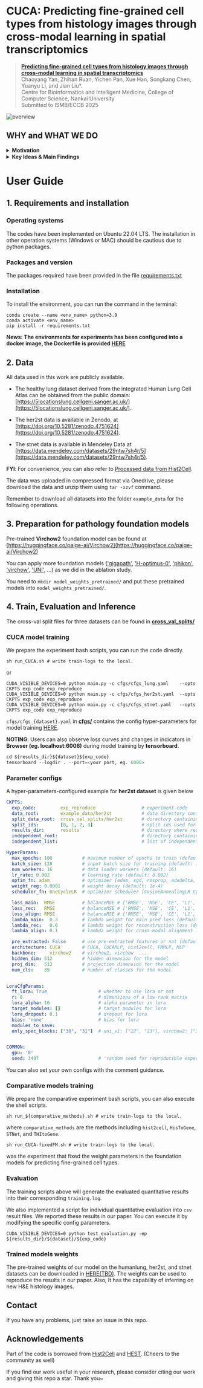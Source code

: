 # CUCA: Predicting fine-grained cell types from histology images through cross-modal learning in spatial transcriptomics

> [**Predicting fine-grained cell types from histology images through cross-modal learning in spatial transcriptomics**]() <br>
> Chaoyang Yan, Zhihan Ruan, Yichen Pan, Xue Han, Songkang Chen, Yuanyu Li, and Jian Liu*. <br>
> Centre for Bioinformatics and Intelligent Medicine, College of Computer Science, Nankai University <br>
> Submitted to ISMB/ECCB 2025 <br>


![overview](docs/fig1_framework.png)



## WHY and WHAT WE DO   
<details>
  <summary>
	  <b>Motivation</b>
  </summary>

Fine-grained cellular characterization provides critical insights into biological processes, including tissue development, disease progression, and treatment responses. 
The spatial organization of cells and the interactions among distinct cell types play a pivotal role in shaping the tumor micro-environment, driving heterogeneity, and significantly influencing patient prognosis.

While computational pathology can uncover morphological structures from tissue images, conventional methods ([hover_net](https://github.com/vqdang/hover_net), [CellViT](https://github.com/TIO-IKIM/CellViT), ..) are often restricted to identifying coarse-grained and limited cell types. 

In contrast, spatial transcriptomics-based approaches hold promise for pinpointing fine-grained transcriptional cell types using histology data. However, these methods ([Hist2Cell](https://github.com/Weiqin-Zhao/Hist2Cell), [STASCAN](https://github.com/AbbyWY/STASCAN), ..) tend to overlook key molecular signatures inherent in gene expression data.
</details>


<details>
  <summary>
	  <b>Key Ideas & Main Findings</b>
  </summary>

1. A cross-modal unified representation learning framework (CUCA) is proposed for identifying fine-grained cell types from histology images. 
CUCA is trained on paired morphology-molecule spatial transcriptomics data, enabling it to infer fine-grained cell abundances solely from pathology images.

2. The cross-modal embedding alignment paradigm is designed to harmonize the embedding spaces of morphological and molecular modalities, bridging the gap between image patterns and molecular expression signatures.

3. Extensive results across three datasets show that CUCA captures molecule-enhanced cross-modal representations and improves the prediction of fine-grained transcriptional cell abundances.

4. Downstream analyses of cellular spatial architectures and intercellular co-localization reveal that CUCA provides insights into tumor biology, offering potential advancements in cancer research.

</details>


<!-- ## 1. Capability of CUCA in predicting fine-grained cell abundances
CUCA shows the highest correlation with ground truth labels, achieving average Pearson correlation coefficient of 0.375 across all 80 fine-grained cell types for the humanlung dataset, and PCC values of 0.353 and 0.273 among 39 cell types for the her2st and stnet datasets, respectively.

![sota](docs/fig2_sota.png)


## 2. Capability of CUCA in resolving cellular spatial architectures
CUCA is capable of resolving fine-grained cellular spatial architectures from histology images, and it effectively showcases local patterns, such as cell density, and global characteristics (cell localization trends) of cellular spatial distribution.

![spatial](docs/sup_fig7_her2st.png)


## 3. Capability of CUCA in elucidating cell-type co-localization patterns
intercellular co-localization pattern analysis reveals that CUCA provides valuable insights into investigating the key interactions and the global co-localization patterns among fine-grained cell type pairs.

![colocalization](docs/fig4_colocalization.png) -->


# User Guide

## 1. Requirements and installation

### Operating systems

The codes have been implemented on Ubuntu 22.04 LTS. The installation in other operation systems (Windows or MAC) should be cautious due to python packages.

### Packages and version

The packages required have been provided in the file [requirements.txt](requirements.txt)

### Installation

<!-- PhiHER2 is implemented by Python 3.8 and PyTorch 2.0.  -->
To install the environment, you can run the command in the terminal:

```shell
conda create --name <env_name> python=3.9
conda activate <env_name>
pip install -r requirements.txt
```

**News: The environments for experiments has been configured into a docker image, the Dockerfile is provided [HERE](Dockerfile)**


## 2. Data 

All data used in this work are publicly available. 

- The healthy lung dataset derived from the integrated Human Lung Cell Atlas can be obtained from the public domain: [https://5locationslung.cellgeni.sanger.ac.uk/](https://5locationslung.cellgeni.sanger.ac.uk/).

- The her2st data is available in Zenodo, at [https://doi.org/10.5281/zenodo.4751624](https://doi.org/10.5281/zenodo.4751624). 

- The stnet data is available in Mendeley Data at [https://data.mendeley.com/datasets/29ntw7sh4r/5](https://data.mendeley.com/datasets/29ntw7sh4r/5).

**FYI**: For convenience, you can also refer to [Processed data from Hist2Cell](https://connecthkuhk-my.sharepoint.com/:f:/g/personal/wqzhao98_connect_hku_hk/Eiq-wLB0Pt5FjF9evrr2HEIBpZQYxoQXgytf0bjNsZN2LQ?e=v89Ulr).


The data was uploaded in compressed format via Onedrive, please download the data and unzip them using `tar -xzvf` command.

Remember to download all datasets into the folder `example_data` for the following operations.

## 3. Preparation for pathology foundation models 

Pre-trained **Virchow2** foundation model can be found at [https://huggingface.co/paige-ai/Virchow2](https://huggingface.co/paige-ai/Virchow2)

You can apply more foundation models (['gigapath'](https://github.com/prov-gigapath/prov-gigapath), ['H-optimus-0'](https://github.com/bioptimus/releases/tree/main/models/h-optimus/v0), ['phikon'](https://github.com/owkin/HistoSSLscaling), ['virchow'](https://huggingface.co/paige-ai/Virchow), ['UNI'](https://github.com/mahmoodlab/UNI), ...) as we did in the ablation study. 

You need to `mkdir model_weights_pretrained/` and put these pretrained models into `model_weights_pretrained/`.

## 4. Train, Evaluation and Inference

The cross-val split files for three datasets can be found in [**cross_val_splits/**](cross_val_splits/) 

### CUCA model training

We prepare the experiment bash scripts, you can run the code directly. 

```shell
sh run_CUCA.sh # write train-logs to the local.
```

or

```shell
CUDA_VISIBLE_DEVICES=0 python main.py -c cfgs/cfgs_lung.yaml    --opts CKPTS exp_code exp_reproduce
CUDA_VISIBLE_DEVICES=0 python main.py -c cfgs/cfgs_her2st.yaml  --opts CKPTS exp_code exp_reproduce
CUDA_VISIBLE_DEVICES=0 python main.py -c cfgs/cfgs_stnet.yaml   --opts CKPTS exp_code exp_reproduce
```


`cfgs/cfgs_{dataset}.yaml` in [**cfgs/**](cfgs/) contains the config hyper-parameters for model training [HERE](#parameter-configs). 

**NOTING**: Users can also observe loss curves and changes in indicators in **Browser (eg. localhost:6006)** during model training by **tensorboard**.

```python
cd ${results_dir}${dataset}${exp_code}
tensorboard --logdir . --port=<your port, eg. 6006>
```


### Parameter configs

A hyper-parameters-configured example for **her2st dataset** is given below

```YAML
CKPTS:
  exp_code:         exp_reproduce                 # experiment code
  data_root:        example_data/her2st           # data directory containing the raw data for each task
  split_data_root:  cross_val_splits/her2st       # directory containing the split files for each dataset
  split_ids:        [0, 1, 2, 3]                  # split ids used for training
  results_dir:      results                       # directory where results will be dumped
  independent_root:                               # directory containing the independent test data
  independent_list:                               # list of independent test sets

HyperParams:
  max_epochs: 100           # maximum number of epochs to train (default: 100)
  batch_size: 128           # input batch size for training (default: 128)
  num_workers: 16           # data loader workers (default: 16)
  lr_rate: 0.002            # learning rate (default: 0.002)
  optim_fn: adam            # optimizer [adam, sgd, rmsprop, adadelta, adagrad, adamw]
  weight_reg: 0.0001        # weight decay (default: 1e-4)
  scheduler_fn: OneCycleLR  # optimizer scheduler [CosineAnnealingLR CyclicLR LinearLR OneCycleLR StepLR, or none]

  loss_main:  RMSE          # balanceMSE # ['RMSE', 'MSE', 'CE', 'L1', 'Pearson'] ' loss function (default: RMSE)'
  loss_rec:   RMSE          # balanceMSE # ['RMSE', 'MSE', 'CE', 'L1', 'Pearson'] ' loss function (default: RMSE)'
  loss_align: RMSE          # balanceMSE # ['RMSE', 'MSE', 'CE', 'L1', InfoNCE] ' loss function (default: RMSE)'
  lambda_main:  0.3         # lambda weight for main pred loss (default: 0.3)
  lambda_rec:   0.6         # lambda weight for reconstruction loss (default: 0.6)
  lambda_align: 0.1         # lambda weight for cross-modal alignment loss (default: 0.1)

  pre_extracted: False      # use pre-extracted features or not (default: False)
  architecture: CUCA        # CUCA, CUCAMLP, hist2cell, FMMLP, MLP
  backbone:     virchow2    # virchow2, virchow  ...
  hidden_dim: 512           # hidden dimension for the model
  proj_dim:   512           # projection dimension for the model
  num_cls:    39            # number of classes for the model


LoraCfgParams:       
  ft_lora: True                   # whether to use lora or not
  r: 8                            # dimensions of a low-rank matrix
  lora_alpha: 16                  # alpha parameter in lora
  target_modules: []              # target modules for lora
  lora_dropout: 0.1               # dropout for lora
  bias: 'none'                    # bias for lora
  modules_to_save:                
  only_spec_blocks: ["30", "31"]  # uni_v1: ["22", "23"], virchow2: ["30", "31"], hoptimus0: ["38", "39"]


COMMON:
  gpu: '0'
  seed: 3407                      # 'random seed for reproducible experiment (default: 3407)'

```

You can also set your own configs with the comment guidance.


### Comparative models training

We prepare the comparative experiment bash scripts, you can also execute the shell scripts. 

```shell
sh run_${comparative_methods}.sh # write train-logs to the local.
```
where `comparative_methods` are the methods including `hist2cell`, `HisToGene`, `STNet`, and `THItoGene`.

```shell
sh run_CUCA-fixedFM.sh # write train-logs to the local.
```
was the experiment that fixed the weight parameters in the foundation models for predicting fine-grained cell types.


### Evaluation

The training scripts above will generate the evaluated quantitative results into their corresponding `training.log`.

We also implemented a script for individual quantitative evaluation into `csv` result files. We reported these results in our paper. You can execute it by modifying the specific config parameters.

```shell
CUDA_VISIBLE_DEVICES=0 python test_evaluation.py -ep ${results_dir}/${dataset}/${exp_code}
```


### Trained models weights

The pre-trained weights of our model on the humanlung, her2st, and stnet datasets can be downloaded in [HERE(TBD)](https://github.com/lyotvincent/CUCA). The weights can be used to reproduce the results in our paper. Also, It has the capability of inferring on new H&E histology images.


## Contact

If you have any problems, just raise an issue in this repo.


## Acknowledgements

Part of the code is borrowed from [Hist2Cell](https://github.com/Weiqin-Zhao/Hist2Cell) and [HEST](https://github.com/mahmoodlab/HEST). (Cheers to the community as well)

If you find our work useful in your research, please consider citing our work and giving this repo a star. Thank you~

<!-- ```
@article{10.1093/bioinformatics/btae236,
    author = {Yan, Chaoyang and Sun, Jialiang and Guan, Yiming and Feng, Jiuxin and Liu, Hong and Liu, Jian},
    title = "{PhiHER2: phenotype-informed weakly supervised model for HER2 status prediction from pathological images}",
    journal = {Bioinformatics},
    volume = {40},
    number = {Supplement_1},
    pages = {i79-i90},
    year = {2024},
    month = {06},
    issn = {1367-4811},
    doi = {10.1093/bioinformatics/btae236},
    url = {https://doi.org/10.1093/bioinformatics/btae236},
    eprint = {https://academic.oup.com/bioinformatics/article-pdf/40/Supplement\_1/i79/58354990/btae236.pdf},
}

``` -->
